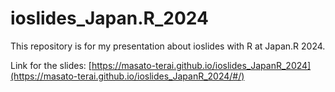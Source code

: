 # ioslides_Japan.R_2024
This repository is for my presentation about ioslides with R at Japan.R 2024.

Link for the slides: [https://masato-terai.github.io/ioslides_JapanR_2024](https://masato-terai.github.io/ioslides_JapanR_2024/#/)
